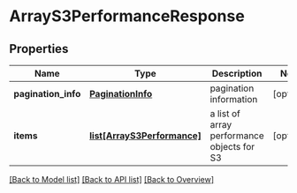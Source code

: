 # ArrayS3PerformanceResponse

## Properties
Name | Type | Description | Notes
------------ | ------------- | ------------- | -------------
**pagination_info** | [**PaginationInfo**](PaginationInfo.md) | pagination information | [optional] 
**items** | [**list[ArrayS3Performance]**](ArrayS3Performance.md) | a list of array performance objects for S3 | [optional] 

[[Back to Model list]](index.md#documentation-for-models) [[Back to API list]](index.md#endpoint-properties) [[Back to Overview]](index.md)


